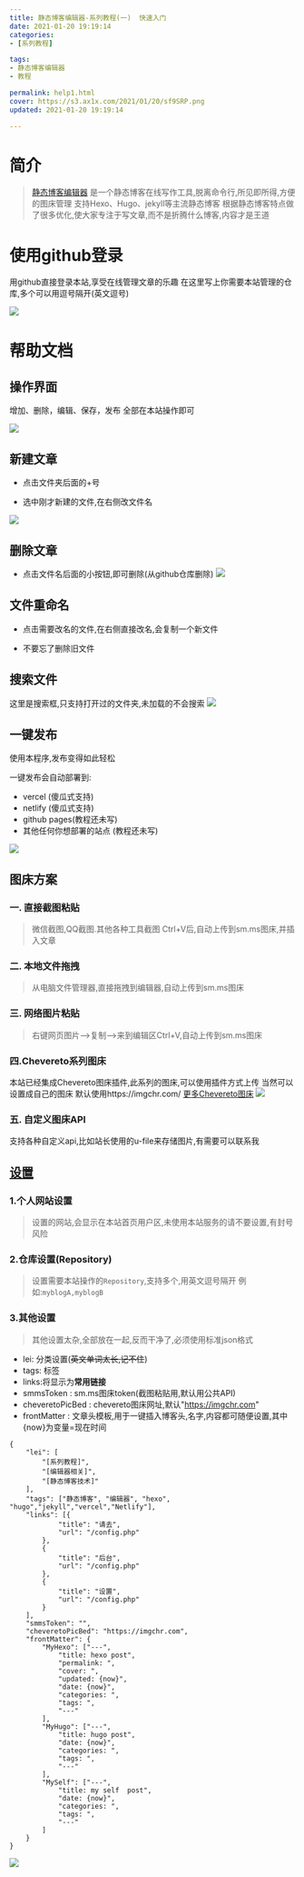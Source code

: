```yaml
---
title: 静态博客编辑器-系列教程(一)  快速入门
date: 2021-01-20 19:19:14
categories: 
- [系列教程]

tags: 
- 静态博客编辑器
- 教程

permalink: help1.html
cover: https://s3.ax1x.com/2021/01/20/sf9SRP.png
updated: 2021-01-20 19:19:14

---
```

# 简介

> [静态博客编辑器](https://jingtaiboke.com/ "静态博客编辑器")
是一个静态博客在线写作工具,脱离命令行,所见即所得,方便的图床管理
支持Hexo、Hugo、jekyll等主流静态博客
根据静态博客特点做了很多优化,使大家专注于写文章,而不是折腾什么博客,内容才是王道

# 使用github登录

用github直接登录本站,享受在线管理文章的乐趣
在这里写上你需要本站管理的仓库,多个可以用逗号隔开(英文逗号)

![](https://img.youzibe.com/upload/2021/01/242358-1611503954756.png)

# 帮助文档

## 操作界面
增加、删除，编辑、保存，发布 全部在本站操作即可

![](https://img.youzibe.com/upload/2021/01/242342-1611502941620.png)


## 新建文章

* 点击文件夹后面的+号

* 选中刚才新建的文件,在右侧改文件名

![](https://img.youzibe.com/upload/2021/01/242349-1611503365433.png)

## 删除文章

* 点击文件名后面的小按钮,即可删除(从github仓库删除)
![](https://img.youzibe.com/upload/2021/01/242350-1611503471577.png)

## 文件重命名

* 点击需要改名的文件,在右侧直接改名,会复制一个新文件

* 不要忘了删除旧文件

## 搜索文件

这里是搜索框,只支持打开过的文件夹,未加载的不会搜索
![](https://img.youzibe.com/upload/2021/01/242354-1611503714683.png)

## 一键发布

使用本程序,发布变得如此轻松

一键发布会自动部署到:
* vercel (傻瓜式支持)
* netlify (傻瓜式支持)
* github pages(教程还未写)
* 其他任何你想部署的站点 (教程还未写)



![](https://img.youzibe.com/upload/2021/01/250011-1611504698655.png)

## 图床方案

### 一. 直接截图粘贴

> 微信截图,QQ截图.其他各种工具截图 Ctrl+V后,自动上传到sm.ms图床,并插入文章

### 二. 本地文件拖拽

> 从电脑文件管理器,直接拖拽到编辑器,自动上传到sm.ms图床

### 三. 网络图片粘贴

> 右键网页图片-->复制-->来到编辑区Ctrl+V,自动上传到sm.ms图床

### 四.Chevereto系列图床

本站已经集成Chevereto图床插件,此系列的图床,可以使用插件方式上传
当然可以设置成自己的图床
默认使用https://imgchr.com/
[更多Chevereto图床](https://github.com/Chevereto/api#-powered-by-chevereto "更多Chevereto图床")
![](https://img.youzibe.com/upload/2021/01/242355-1611503757695.png)

### 五. 自定义图床API

支持各种自定义api,比如站长使用的u-file来存储图片,有需要可以联系我

## [设置](https://jingtaiboke.com/config.php "设置")

### 1.个人网站设置

> 设置的网站,会显示在本站首页用户区,未使用本站服务的请不要设置,有封号风险

### 2.仓库设置(Repository)

> 设置需要本站操作的`Repository`,支持多个,用英文逗号隔开
例如:`myblogA,myblogB`

### 3.其他设置

> 其他设置太杂,全部放在一起,反而干净了,必须使用标准json格式
* lei: 分类设置(~~英文单词太长,记不住~~)
* tags: 标签
* links:将显示为**常用链接**
* smmsToken : sm.ms图床token(截图粘贴用,默认用公共API)
* cheveretoPicBed : chevereto图床网址,默认"https://imgchr.com"
* frontMatter : 文章头模板,用于一键插入博客头,名字,内容都可随便设置,其中{now}为变量=现在时间

```
{
	"lei": [
		"[系列教程]",
		"[编辑器相关]",
		"[静态博客技术]"
	],
	"tags": ["静态博客", "编辑器", "hexo", "hugo","jekyll","vercel","Netlify"],
	"links": [{
			"title": "请去",
			"url": "/config.php"
		},
		{
			"title": "后台",
			"url": "/config.php"
		},
		{
			"title": "设置",
			"url": "/config.php"
		}
	],
	"smmsToken": "",
	"cheveretoPicBed": "https://imgchr.com",
	"frontMatter": {
		"MyHexo": ["---",
			"title: hexo post",
			"permalink: ",
			"cover: ",
			"updated: {now}",
			"date: {now}",
			"categories: ",
			"tags: ",
			"---"
		],
		"MyHugo": ["---",
			"title: hugo post",
			"date: {now}",
			"categories: ",
			"tags: ",
			"---"
		],
		"MySelf": ["---",
			"title: my self  post",
			"date: {now}",
			"categories: ",
			"tags: ",
			"---"
		]
	}
}
```

![](https://img.youzibe.com/upload/2021/01/250000-1611504047197.png)
